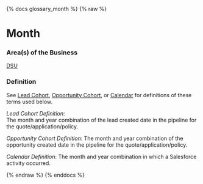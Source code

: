 {% docs glossary_month %}
{% raw %}

<a name="month"></a>
# Month

### Area(s) of the Business
[DSU](#!/exposure/docs.business_glossary.glossary#DSU)

### Definition
See [Lead Cohort](#!/exposure/docs.business_glossary.glossary#lead_cohort_reports),
[Opportunity Cohort](#!/exposure/docs.business_glossary.glossary#opportunity_cohort_reports),
or [Calendar](#!/exposure/docs.business_glossary.glossary#calendar_reports)
for definitions of these terms used below. 

_Lead Cohort Definition_:  
The month and year combination of the lead created date in the 
pipeline for the quote/application/policy.

_Opportunity Cohort Definition_: 
The month and year combination of the opportunity created 
date in the pipeline for the quote/application/policy.

_Calendar Definition_: 
The month and year combination in which a Salesforce activity occurred.


{% endraw %}
{% enddocs %}